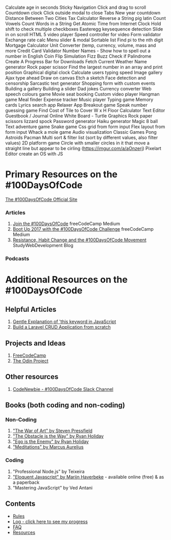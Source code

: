 Calculate age in seconds
Sticky Navigation
Click and drag to scroll
Countdown clock
Click outside modal to close
Tabs
New year countdown
Distance Between Two Cities
Tax Calculator
Reverse a String
pig latin
Count Vowels
Count Words in a String
Get Atomic Time from Internet Clock
Hold shift to check multiple checkboxes
Easteregg keysequence detection
Slide in on scroll
HTML 5 video player
Speed controller for video
Form validator
Exchange rate calc
Menu slider & modal
Sortable list
Find pi to the nth digit
Mortgage Calculator
Unit Converter (temp, currency, volume, mass and more
Credit Card Validator
Number Names - Show how to spell out a number in English
Coin Flip Simulation
Fizz Buzz
Check if Palindrome
Create A Progress Bar for Downloads
Fetch Current Weather
Name generator
Rock paper scissor
Find the largest number in an array and print position
Graphical digital clock
Calculate users typing speed
Image gallery
Ajax type ahead
Draw on canvas
Etch a sketch
Face detection and censorship
Sarcastic text generator
Shopping form with custom events
Building a gallery
Building a slider
Dad jokes
Currency converter
Web speech colours game
Movie seat booking
Custom video player
Hangman game
Meal finder
Expense tracker
Music player
Typing game
Memory cards
Lyrics search app
Relaxer App
Breakout game
Speak number guessing game
Find Cost of Tile to Cover W x H Floor
Calculator
Text Editor
Guestbook / Journal
Online White Board -
Turtle Graphics
Rock paper scissors lizzard spock
Password generator
Haiku generator
Magic 8 ball
Text adventure game
Snake game
Css grid from form input
Flex layout from form input
Whack a mole game
Audio visualization
Classic Games
Pong
Astroids
Pacman
Multi sort & filter list (sort by different values, also filter values)
2D platform game
Circle with smaller circles in it that move a straight line but appear to be cirling (https://imgur.com/a/aOnzerj)
Pixelart Editor
create an OS with JS


# Primary Resources on the #100DaysOfCode

[The #100DaysOfCode Official Site](http://100daysofcode.com/)

### Articles
1. [Join the #100DaysOfCode](https://medium.freecodecamp.com/join-the-100daysofcode-556ddb4579e4) freeCodeCamp Medium
2. [Boot Up 2017 with the #100DaysOfCode Challenge](https://medium.freecodecamp.com/start-2017-with-the-100daysofcode-improved-and-updated-18ce604b237b) freeCodeCamp Medium 
3. [Resistance, Habit Change and the #100DaysOfCode Movement](https://studywebdevelopment.com/100-days-of-code.html) StudyWebDevelopment Blog

### Podcasts

# Additional Resources on the #100DaysOfCode

## Helpful Articles
1. [Gentle Explanation of 'this keyword in JavaScript](http://rainsoft.io/gentle-explanation-of-this-in-javascript/)
2. [Build a Laravel CRUD Application from scratch](https://www.codewall.co.uk/laravel-crud-demo-with-resource-controller-tutorial/)

## Projects and Ideas
1. [FreeCodeCamp](https://www.freecodecamp.com)
2. [The Odin Project](http://www.theodinproject.com/)

## Other resources
1. [CodeNewbie - #100DaysOfCode Slack Channel](https://codenewbie.typeform.com/to/uwsWlZ)

## Books (both coding and non-coding)

### Non-Coding
1. ["The War of Art" by Steven Pressfield](http://www.goodreads.com/book/show/1319.The_War_of_Art)
2. ["The Obstacle is the Way" by Ryan Holiday](http://www.goodreads.com/book/show/18668059-the-obstacle-is-the-way?ac=1&from_search=true)
3. ["Ego is the Enemy" by Ryan Holiday](http://www.goodreads.com/book/show/27036528-ego-is-the-enemy?from_search=true&search_version=service)
4. ["Meditations" by Marcus Aurelius](https://www.goodreads.com/book/show/662925.Meditations)

### Coding
1. "Professional Node.js" by Teixeira
2. ["Eloquent Javascript" by Marijn Haverbeke](http://eloquentjavascript.net/) - available online (free) & as a paperback
3. "Mastering JavaScript" by Ved Antani

## Contents
* [Rules](rules.md)
* [Log - click here to see my progress](log.md)
* [FAQ](FAQ.md)
* [Resources](resources.md)
